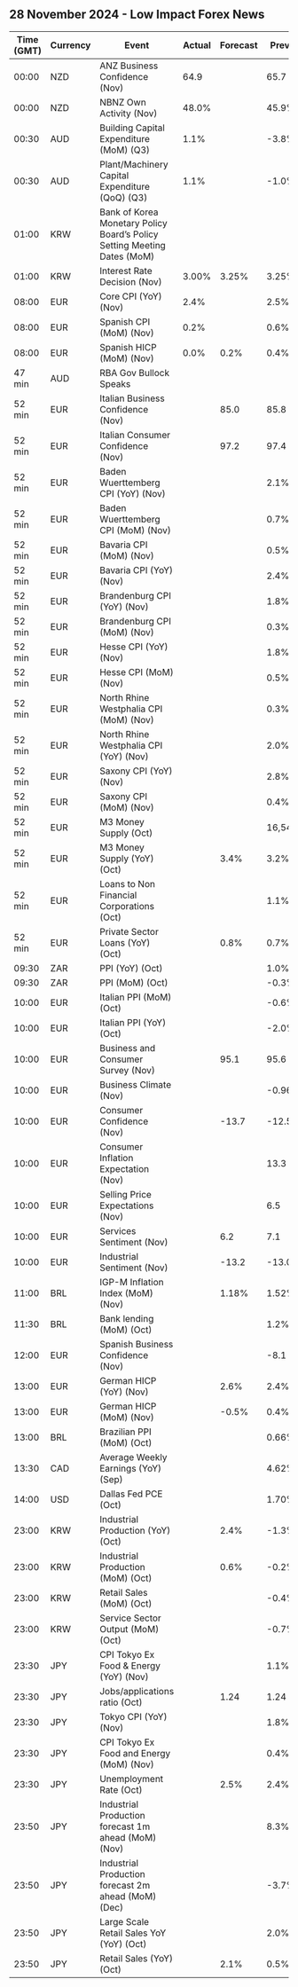 ## 28 November 2024 - Low Impact Forex News

| Time (GMT) | Currency | Event | Actual | Forecast | Previous |
|------|----------|-------|--------|----------|----------|
| 00:00 | NZD | ANZ Business Confidence (Nov) | 64.9 |  | 65.7 |
| 00:00 | NZD | NBNZ Own Activity (Nov) | 48.0% |  | 45.9% |
| 00:30 | AUD | Building Capital Expenditure (MoM) (Q3) | 1.1% |  | -3.8% |
| 00:30 | AUD | Plant/Machinery Capital Expenditure (QoQ) (Q3) | 1.1% |  | -1.0% |
| 01:00 | KRW | Bank of Korea Monetary Policy Board’s Policy Setting Meeting Dates (MoM) |  |  |  |
| 01:00 | KRW | Interest Rate Decision (Nov) | 3.00% | 3.25% | 3.25% |
| 08:00 | EUR | Core CPI (YoY) (Nov) | 2.4% |  | 2.5% |
| 08:00 | EUR | Spanish CPI (MoM) (Nov) | 0.2% |  | 0.6% |
| 08:00 | EUR | Spanish HICP (MoM) (Nov) | 0.0% | 0.2% | 0.4% |
| 47 min | AUD | RBA Gov Bullock Speaks |  |  |  |
| 52 min | EUR | Italian Business Confidence (Nov) |  | 85.0 | 85.8 |
| 52 min | EUR | Italian Consumer Confidence (Nov) |  | 97.2 | 97.4 |
| 52 min | EUR | Baden Wuerttemberg CPI (YoY) (Nov) |  |  | 2.1% |
| 52 min | EUR | Baden Wuerttemberg CPI (MoM) (Nov) |  |  | 0.7% |
| 52 min | EUR | Bavaria CPI (MoM) (Nov) |  |  | 0.5% |
| 52 min | EUR | Bavaria CPI (YoY) (Nov) |  |  | 2.4% |
| 52 min | EUR | Brandenburg CPI (YoY) (Nov) |  |  | 1.8% |
| 52 min | EUR | Brandenburg CPI (MoM) (Nov) |  |  | 0.3% |
| 52 min | EUR | Hesse CPI (YoY) (Nov) |  |  | 1.8% |
| 52 min | EUR | Hesse CPI (MoM) (Nov) |  |  | 0.5% |
| 52 min | EUR | North Rhine Westphalia CPI (MoM) (Nov) |  |  | 0.3% |
| 52 min | EUR | North Rhine Westphalia CPI (YoY) (Nov) |  |  | 2.0% |
| 52 min | EUR | Saxony CPI (YoY) (Nov) |  |  | 2.8% |
| 52 min | EUR | Saxony CPI (MoM) (Nov) |  |  | 0.4% |
| 52 min | EUR | M3 Money Supply (Oct) |  |  | 16,548.7B |
| 52 min | EUR | M3 Money Supply (YoY) (Oct) |  | 3.4% | 3.2% |
| 52 min | EUR | Loans to Non Financial Corporations (Oct) |  |  | 1.1% |
| 52 min | EUR | Private Sector Loans (YoY) (Oct) |  | 0.8% | 0.7% |
| 09:30 | ZAR | PPI (YoY) (Oct) |  |  | 1.0% |
| 09:30 | ZAR | PPI (MoM) (Oct) |  |  | -0.3% |
| 10:00 | EUR | Italian PPI (MoM) (Oct) |  |  | -0.6% |
| 10:00 | EUR | Italian PPI (YoY) (Oct) |  |  | -2.0% |
| 10:00 | EUR | Business and Consumer Survey (Nov) |  | 95.1 | 95.6 |
| 10:00 | EUR | Business Climate (Nov) |  |  | -0.96 |
| 10:00 | EUR | Consumer Confidence (Nov) |  | -13.7 | -12.5 |
| 10:00 | EUR | Consumer Inflation Expectation (Nov) |  |  | 13.3 |
| 10:00 | EUR | Selling Price Expectations (Nov) |  |  | 6.5 |
| 10:00 | EUR | Services Sentiment (Nov) |  | 6.2 | 7.1 |
| 10:00 | EUR | Industrial Sentiment (Nov) |  | -13.2 | -13.0 |
| 11:00 | BRL | IGP-M Inflation Index (MoM) (Nov) |  | 1.18% | 1.52% |
| 11:30 | BRL | Bank lending (MoM) (Oct) |  |  | 1.2% |
| 12:00 | EUR | Spanish Business Confidence (Nov) |  |  | -8.1 |
| 13:00 | EUR | German HICP (YoY) (Nov) |  | 2.6% | 2.4% |
| 13:00 | EUR | German HICP (MoM) (Nov) |  | -0.5% | 0.4% |
| 13:00 | BRL | Brazilian PPI (MoM) (Oct) |  |  | 0.66% |
| 13:30 | CAD | Average Weekly Earnings (YoY) (Sep) |  |  | 4.62% |
| 14:00 | USD | Dallas Fed PCE (Oct) |  |  | 1.70% |
| 23:00 | KRW | Industrial Production (YoY) (Oct) |  | 2.4% | -1.3% |
| 23:00 | KRW | Industrial Production (MoM) (Oct) |  | 0.6% | -0.2% |
| 23:00 | KRW | Retail Sales (MoM) (Oct) |  |  | -0.4% |
| 23:00 | KRW | Service Sector Output (MoM) (Oct) |  |  | -0.7% |
| 23:30 | JPY | CPI Tokyo Ex Food & Energy (YoY) (Nov) |  |  | 1.1% |
| 23:30 | JPY | Jobs/applications ratio (Oct) |  | 1.24 | 1.24 |
| 23:30 | JPY | Tokyo CPI (YoY) (Nov) |  |  | 1.8% |
| 23:30 | JPY | CPI Tokyo Ex Food and Energy (MoM) (Nov) |  |  | 0.4% |
| 23:30 | JPY | Unemployment Rate (Oct) |  | 2.5% | 2.4% |
| 23:50 | JPY | Industrial Production forecast 1m ahead (MoM) (Nov) |  |  | 8.3% |
| 23:50 | JPY | Industrial Production forecast 2m ahead (MoM) (Dec) |  |  | -3.7% |
| 23:50 | JPY | Large Scale Retail Sales YoY (YoY) (Oct) |  |  | 2.0% |
| 23:50 | JPY | Retail Sales (YoY) (Oct) |  | 2.1% | 0.5% |
